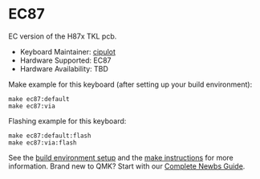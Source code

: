 # EC87

EC version of the H87x TKL pcb.

* Keyboard Maintainer: [cipulot](https://github.com/cipulot)
* Hardware Supported: EC87
* Hardware Availability: TBD

Make example for this keyboard (after setting up your build environment):

    make ec87:default
    make ec87:via

Flashing example for this keyboard:

    make ec87:default:flash
    make ec87:via:flash

See the [build environment setup](https://docs.qmk.fm/#/getting_started_build_tools) and the [make instructions](https://docs.qmk.fm/#/getting_started_make_guide) for more information. Brand new to QMK? Start with our [Complete Newbs Guide](https://docs.qmk.fm/#/newbs).
